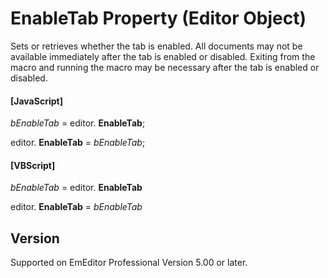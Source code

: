 # EnableTab Property (Editor Object)

Sets or retrieves whether the tab is enabled. All documents may not be available immediately after the tab is enabled or disabled. Exiting from the macro and running the macro may be necessary
after the tab is enabled or disabled.

#### \[JavaScript\]

_bEnableTab_ = editor. **EnableTab**;

editor. **EnableTab** = _bEnableTab_;

#### \[VBScript\]

_bEnableTab_ = editor. **EnableTab**

editor. **EnableTab** = _bEnableTab_

## Version

Supported on EmEditor Professional Version 5.00 or later.
